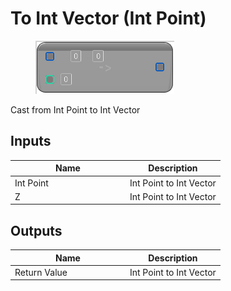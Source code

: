 # To Int Vector (Int Point)

<div align="left" data-full-width="false">

<figure><img src="../../../../api/Math/Conversions/To_Int_Vector_(Int_Point).png" alt=""><figcaption></figcaption></figure>

</div>

Cast from Int Point to Int Vector

## Inputs

<table><thead><tr><th width="170">Name</th><th>Description</th></tr></thead><tbody><tr><td>Int Point</td><td>Int Point to Int Vector</td></tr><tr><td>Z</td><td>Int Point to Int Vector</td></tr></tbody></table>

## Outputs

<table><thead><tr><th width="170">Name</th><th>Description</th></tr></thead><tbody><tr><td>Return Value</td><td>Int Point to Int Vector</td></tr></tbody></table>

